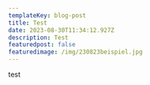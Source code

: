 ```yaml
---
templateKey: blog-post
title: Test
date: 2023-08-30T11:34:12.927Z
description: Test
featuredpost: false
featuredimage: /img/230823beispiel.jpg
---
```

t﻿est
